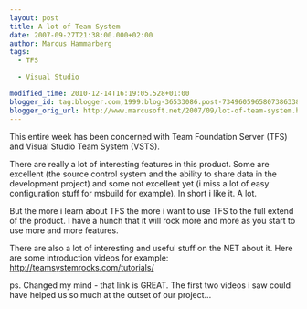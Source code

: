 ```yaml
---
layout: post
title: A lot of Team System
date: 2007-09-27T21:38:00.000+02:00
author: Marcus Hammarberg
tags:
  - TFS

  - Visual Studio

modified_time: 2010-12-14T16:19:05.528+01:00
blogger_id: tag:blogger.com,1999:blog-36533086.post-7349605965807386338
blogger_orig_url: http://www.marcusoft.net/2007/09/lot-of-team-system.html
---
```


This entire week
has been concerned with Team Foundation Server (<span
id="SPELLING_ERROR_0" class="blsp-spelling-error">TFS) and
Visual Studio Team System (VSTS).

There are really a lot of interesting features in this product. Some are
excellent (the source control system and the ability to share data in
the development project) and some not excellent yet (i miss a lot of
easy configuration stuff for msbuild for example). In short
i like it. A lot.

But the more i learn about TFS the more i want to use
TFS to
the full extend of the product. I have a hunch that it will rock more
and more as you start to use more and more features.

There are also a lot of interesting and useful stuff on
the NET about it. Here are some introduction videos for example:
<http://teamsystemrocks.com/tutorials/>

ps.
Changed my mind - that link is GREAT. The first two videos i saw could
have helped us so much at the outset of our project...
